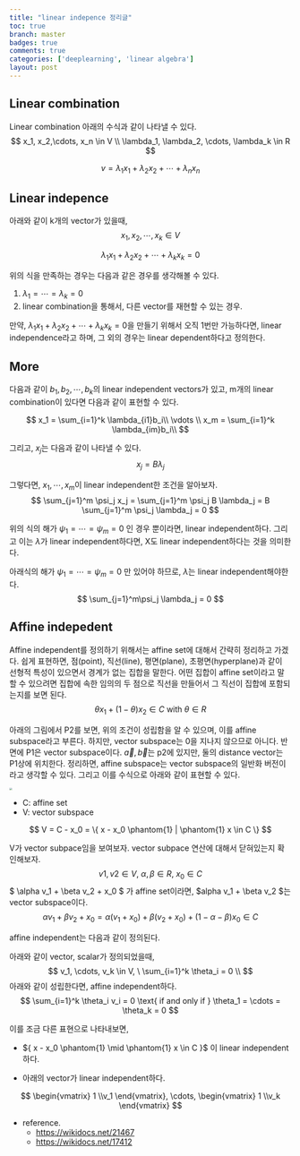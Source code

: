 ```yaml
---
title: "linear indepence 정리글"
toc: true
branch: master
badges: true
comments: true
categories: ['deeplearning', 'linear algebra']
layout: post
---
```




## Linear combination

Linear combination 아래의 수식과 같이 나타낼 수 있다.
$$
x_1, x_2,\cdots, x_n \in V \\
\lambda_1, \lambda_2, \cdots, \lambda_k \in R
$$

$$
v = \lambda_1 x_1 + \lambda_2 x_2 + \cdots + \lambda_n x_n
$$



## Linear indepence

아래와 같이 k개의 vector가 있을때,
$$
x_1, x_2,\cdots, x_k \in V
$$

$$
\lambda_1 x_1 + \lambda_2 x_2 + \cdots + \lambda_k x_k = 0
$$

위의 식을 만족하는 경우는 다음과 같은 경우를 생각해볼 수 있다.

1. $\lambda_1 = \cdots = \lambda_k = 0$ 
2. linear combination을 통해서, 다른 vector를 재현할 수 있는 경우.



만약, $\lambda_1 x_1 + \lambda_2 x_2 + \cdots + \lambda_k x_k = 0$을 만들기 위해서 오직 1번만 가능하다면, linear independence라고 하며, 그 외의 경우는 linear dependent하다고 정의한다.



## More

다음과 같이 $b_1, b_2, \cdots, b_k$의 linear independent vectors가 있고, m개의 linear combination이 있다면 다음과 같이 표현할 수 있다.


$$
x_1 = \sum_{i=1}^k \lambda_{i1}b_i\\
\vdots \\
x_m = \sum_{i=1}^k \lambda_{im}b_i\\
$$


그리고, $x_j$는 다음과 같이 나타낼 수 있다.
$$
x_j = B\lambda_j
$$




그렇다면, $x_1, \cdots, x_m$이 linear independent한 조건을 알아보자.
$$
\sum_{j=1}^m \psi_j x_j = \sum_{j=1}^m \psi_j B \lambda_j = B \sum_{j=1}^m \psi_j \lambda_j = 0
$$


위의 식의 해가 $\psi_1 = \cdots = \psi_m = 0$  인 경우 뿐이라면, linear independent하다.  그리고 이는 $\lambda$가 linear independent하다면, X도 linear independent하다는 것을 의미한다.



아래식의 해가  $\psi_1 = \cdots = \psi_m = 0$ 만 있어야 하므로, $\lambda$는 linear independent해야한다.
$$
\sum_{j=1}^m\psi_j \lambda_j = 0
$$


## Affine indepedent

Affine independent를 정의하기 위해서는 affine set에 대해서 간략히 정리하고 가겠다. 쉽게 표현하면, 점(point), 직선(line), 평면(plane), 초평면(hyperplane)과 같이 선형적 특성이 있으면서 경계가 없는 집합을 말한다. 어떤 집합이 affine set이라고 말할 수 있으려면 집합에 속한 임의의 두 점으로 직선을 만들어서 그 직선이 집합에 포함되는지를 보면 된다. 
$$
\theta x_1 + (1-\theta)x_2 \in C \text{  with  } \theta \in R
$$


아래의 그림에서 P2를 보면, 위의 조건이 성립함을 알 수 있으며, 이를 affine subspace라고 부른다. 하지만, vector subspace는 0을 지나지 않으므로 아니다. 반면에 P1은 vector subspace이다. $\vec{a}, \vec{b}$는 p2에 있지만, 둘의 distance vector는 P1상에 위치한다. 정리하면, affine subspace는 vector subspace의 일반화 버전이라고 생각할 수 있다. 그리고 이를 수식으로 아래와 같이 표현할 수 있다.

<img src="https://upload.wikimedia.org/wikipedia/commons/9/95/Affine_space_R3.png" style="zoom:30%;" />

- C: affine set
- V: vector subspace

$$
V = C - x_0 = \{ x - x_0 \phantom{1} | \phantom{1} x \in C \}
$$



V가 vector subpace임을 보여보자. vector subpace 연산에 대해서 닫혀있는지 확인해보자.
$$
v1, v2 \in V , \ \alpha, \beta \in R ,\  x_0 \in C
$$
$ \alpha v_1 + \beta v_2 + x_0 $ 가 affine set이라면, $alpha v_1 + \beta v_2 $는 vector subspace이다.
$$
\alpha v_1 + \beta v_2 + x_0 = \alpha (v_1 + x_0) + \beta (v_2 + x_0) + (1 - \alpha - \beta) x_0 \in C
$$


affine independent는 다음과 같이 정의된다.

아래와 같이 vector, scalar가 정의되었을때, 
$$
v_1, \cdots, v_k \in V, \ \sum_{i=1}^k \theta_i = 0 \\
$$
아래와 같이 성립한다면, affine independent하다.
$$
\sum_{i=1}^k \theta_i v_i = 0 \text{ if and only if  } \theta_1 = \cdots = \theta_k = 0
$$


이를 조금 다른 표현으로 나타내보면,

- \${ x - x_0 \phantom{1} \mid  \phantom{1} x \in C \}$ 이 linear independent하다.

- 아래의 vector가 linear independent하다.

$$
\begin{vmatrix} 1 \\v_1 \end{vmatrix}, \cdots, \begin{vmatrix} 1 \\v_k \end{vmatrix}
$$



- reference.
  - https://wikidocs.net/21467
  - https://wikidocs.net/17412


